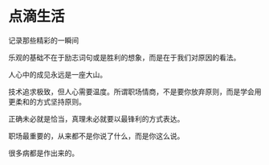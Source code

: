 # 点滴生活

记录那些精彩的一瞬间

乐观的基础不在于励志词句或是胜利的想象，而是在于我们对原因的看法。

人心中的成见永远是一座大山。

技术追求极致，但人心需要温度。所谓职场情商，不是要你放弃原则，而是学会用更柔和的方式坚持原则。

正确未必就是恰当，真理未必就要以最锋利的方式表达。

职场最重要的，从来都不是你说了什么，而是你这么说。

很多病都是作出来的。
